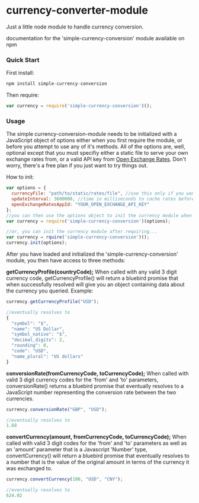 currency-converter-module
=========================

Just a little node module to handle currency conversion.

documentation for the 'simple-currency-conversion' module available on npm

### Quick Start
First install:
```javascript
npm install simple-currency-conversion
```
Then require:
```javascript
var currency = require('simple-currency-conversion')();
```

### Usage
The simple currency-conversion-module needs to be initialized with a JavaScript object of options either when you first require the module, or before you attempt to use any of it's methods. All of the options are, well, optional except that you must specifiy either a static file to serve your own exchange rates from, or a valid API key from [Open Exchange Rates](https://openexchangerates.org/signup). Don't worry, there's a free plan if you just want to try things out.

How to init:
```javascript
var options = {
  currencyFile: "path/to/static/rates/file", //use this only if you want to only serve consistently static rates
  updateInterval: 3600000, //time in milliseconds to cache rates before updating from live api. default is 1 hour on open exchange free plan
  openExchangeRatesAppId: "YOUR_OPEN_EXCHANGE_API_KEY"
};
//you can then use the options object to init the currency module when you require...
var currency = require('simple-currency-conversion')(options);

//or, you can init the currency module after requiring...
var currency = rquire('simple-currency-conversion')();
currency.init(options);
```
After you have loaded and initialized the 'simple-currency-conversion' module, you then have access to three methods:

__getCurrencyProfile(countryCode);__
When called with any valid 3 digit currency code, getCurrencyProfile() will return a bluebird promise that when successfully resolved will give you an object containing data about the currency you queried.
Example:
```javascript
currency.getCurrencyProfile("USD");

//eventually resolves to 
{
  "symbol": "$",
  "name": "US Dollar",
  "symbol_native": "$",
  "decimal_digits": 2,
  "rounding": 0,
  "code": "USD",
  "name_plural": "US dollars"
}
```
__conversionRate(fromCurrencyCode, toCurrencyCode);__
When called with valid 3 digit currency codes for the 'from' and 'to' parameters, conversionRate() returns a bluebird promise that eventually resolves to a JavaScript number representing the conversion rate between the two currencies.

```javascript
currency.conversionRate("GBP", "USD");

//eventually resolves to
1.68
```

__convertCurrency(amount, fromCurrencyCode, toCurrencyCode);__
When called with valid 3 digit codes for the 'from' and 'to' parameters as well as an 'amount' parameter that is a Javascript 'Number' type, convertCurrency() will return a bluebird promise that eventually resolves to a number that is the value of the original amount in terms of the currency it was exchanged to.

```javascript
currency.convertCurrency(100, "USD", "CNY");

//eventually resolves to
624.02
```

